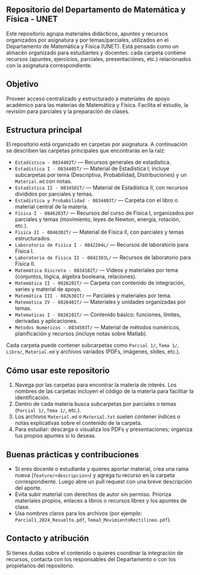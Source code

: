## Repositorio del Departamento de Matemática y Física - UNET

Este repositorio agrupa materiales didácticos, apuntes y recursos organizados por asignatura y por temas/parciales, utilizados en el Departamento de Matemática y Física (UNET). Está pensado como un almacén organizado para estudiantes y docentes: cada carpeta contiene recursos (apuntes, ejercicios, parciales, presentaciónes, etc.) relacionados con la asignatura correspondiente.

## Objetivo

Proveer acceso centralizado y estructurado a materiales de apoyo académico para las materias de Matemática y Física. Facilita el estudio, la revisión para parciales y la preparación de clases.

## Estructura principal

El repositorio está organizado en carpetas por asignatura. A continuación se describen las carpetas principales que encontrarás en la raíz:

- `Estadística - 0834402T/` — Recursos generales de estadística.
- `Estadística I - 0834405T/` — Material de Estadística I; incluye subcarpetas por tema (Descriptiva, Probabilidad, Distribuciones) y un `Material.md` con notas.
- `Estadística II - 0834501T/` — Material de Estadística II, con recursos divididos por parciales y temas.
- `Estadística y Probabilidad - 0834403T/` — Carpeta con el libro o material central de la materia.
- `Fisica I - 0846203T/` — Recursos del curso de Física I, organizados por parciales y temas (movimiento, leyes de Newton, energía, rotación, etc.).
- `Fisica II - 0846302T/` — Material de Física II, con parciales y temas estructurados.
- `Laboratorio de Fisica I - 0842204L/` — Recursos de laboratorio para Física I.
- `Laboratorio de Fisica II - 0842303L/` — Recursos de laboratorio para Física II.
- `Matemática Discreta - 0834102T/` — Videos y materiales por tema (conjuntos, lógica, álgebra booleana, relaciones).
- `Matemática II - 0826201T/` — Carpeta con contenido de integración, series y material de apoyo.
- `Matemática III - 0826301T/` — Parciales y materiales por tema.
- `Matemática IV - 0826401T/` — Materiales y unidades organizadas por temas.
- `Matematicas I - 0826101T/` — Contenido básico: funciones, límites, derivadas y aplicaciones.
- `Métodos Numéricos - 0834503T/` — Material de métodos numéricos, planificación y recursos (incluye notas sobre Matlab).

Cada carpeta puede contener subcarpetas como `Parcial 1/`, `Tema 1/`, `Libro/`, `Material.md` y archivos variados (PDFs, imágenes, slides, etc.).

## Cómo usar este repositorio

1. Navega por las carpetas para encontrar la materia de interés. Los nombres de las carpetas incluyen el código de la materia para facilitar la identificación.
2. Dentro de cada materia busca subcarpetas por parciales o temas (`Parcial 1/`, `Tema 1/`, etc.).
3. Los archivos `Material.md` o `Material.txt` suelen contener índices o notas explicativas sobre el contenido de la carpeta.
4. Para estudiar: descarga o visualiza los PDFs y presentaciones; organiza tus propios apuntes si lo deseas.

## Buenas prácticas y contribuciones

- Si eres docente o estudiante y quieres aportar material, crea una rama nueva (`feature/<descripcion>`) y agrega tu recurso en la carpeta correspondiente. Luego abre un pull request con una breve descripción del aporte.
- Evita subir material con derechos de autor sin permiso. Prioriza materiales propios, enlaces a libros o recursos libres y los apuntes de clase.
- Usa nombres claros para los archivos (por ejemplo: `Parcial1_2024_Resuelto.pdf`, `Tema3_MovimientoRectilineo.pdf`).

## Contacto y atribución

Si tienes dudas sobre el contenido o quieres coordinar la integración de recursos, contacta con los responsables del Departamento o con los propietarios del repositorio.